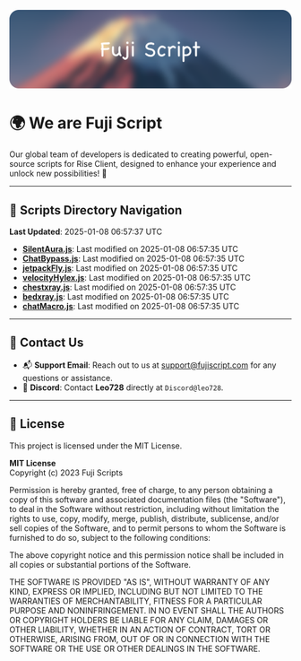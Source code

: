 ![Banner](.github/b.webp)

# 🌍 **We are Fuji Script**

Our global team of developers is dedicated to creating powerful, open-source scripts for Rise Client, designed to enhance your experience and unlock new possibilities! 🌟

---
<!-- SCRIPTS_NAVIGATION_START -->
## 📂 **Scripts Directory Navigation**

**Last Updated**: 2025-01-08 06:57:37 UTC

- **[SilentAura.js](scripts/SilentAura.js)**: Last modified on 2025-01-08 06:57:35 UTC
- **[ChatBypass.js](scripts/ChatBypass.js)**: Last modified on 2025-01-08 06:57:35 UTC
- **[jetpackFly.js](scripts/jetpackFly.js)**: Last modified on 2025-01-08 06:57:35 UTC
- **[velocityHylex.js](scripts/velocityHylex.js)**: Last modified on 2025-01-08 06:57:35 UTC
- **[chestxray.js](scripts/chestxray.js)**: Last modified on 2025-01-08 06:57:35 UTC
- **[bedxray.js](scripts/bedxray.js)**: Last modified on 2025-01-08 06:57:35 UTC
- **[chatMacro.js](scripts/chatMacro.js)**: Last modified on 2025-01-08 06:57:35 UTC

<!-- SCRIPTS_NAVIGATION_END -->

---

## 💬 **Contact Us**  
- 📬 **Support Email**: Reach out to us at [support@fujiscript.com](mailto:support@fujiscript.com) for any questions or assistance.  
- 💬 **Discord**: Contact **Leo728** directly at `Discord@leo728`.

---

## 📜 **License**

This project is licensed under the MIT License.  

**MIT License**  
Copyright (c) 2023 Fuji Scripts  

Permission is hereby granted, free of charge, to any person obtaining a copy of this software and associated documentation files (the "Software"), to deal in the Software without restriction, including without limitation the rights to use, copy, modify, merge, publish, distribute, sublicense, and/or sell copies of the Software, and to permit persons to whom the Software is furnished to do so, subject to the following conditions:  

The above copyright notice and this permission notice shall be included in all copies or substantial portions of the Software.  

THE SOFTWARE IS PROVIDED "AS IS", WITHOUT WARRANTY OF ANY KIND, EXPRESS OR IMPLIED, INCLUDING BUT NOT LIMITED TO THE WARRANTIES OF MERCHANTABILITY, FITNESS FOR A PARTICULAR PURPOSE AND NONINFRINGEMENT. IN NO EVENT SHALL THE AUTHORS OR COPYRIGHT HOLDERS BE LIABLE FOR ANY CLAIM, DAMAGES OR OTHER LIABILITY, WHETHER IN AN ACTION OF CONTRACT, TORT OR OTHERWISE, ARISING FROM, OUT OF OR IN CONNECTION WITH THE SOFTWARE OR THE USE OR OTHER DEALINGS IN THE SOFTWARE.  
